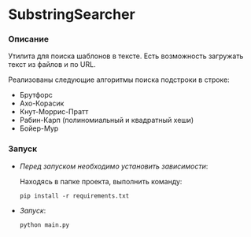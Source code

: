 # SubstringSearcher

### Описание

Утилита для поиска шаблонов в тексте. Есть возможность загружать текст из
файлов и по URL.

Реализованы следующие алгоритмы поиска подстроки в строке:

- Брутфорс
- Ахо-Корасик
- Кнут-Моррис-Пратт
- Рабин-Карп (полиномиальный и квадратный хеши)
- Бойер-Мур

### Запуск

- _Перед запуском необходимо установить зависимости_:

  Находясь в папке проекта, выполнить команду:

      pip install -r requirements.txt

- _Запуск_:

      python main.py